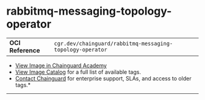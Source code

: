 <!--monopod:start-->
# rabbitmq-messaging-topology-operator
| | |
| - | - |
| **OCI Reference** | `cgr.dev/chainguard/rabbitmq-messaging-topology-operator` |


* [View Image in Chainguard Academy](https://edu.chainguard.dev/chainguard/chainguard-images/reference/rabbitmq-messaging-topology-operator/overview/)
* [View Image Catalog](https://console.enforce.dev/images/catalog) for a full list of available tags.
* [Contact Chainguard](https://www.chainguard.dev/chainguard-images) for enterprise support, SLAs, and access to older tags.*

---
<!--monopod:end-->
